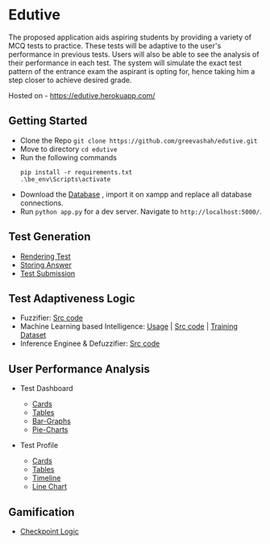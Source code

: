# Edutive
The proposed application aids aspiring students by providing a variety of MCQ tests to practice. These tests will be adaptive to the user's performance in previous tests. Users will also be able to see the analysis of their performance in each test. The system will simulate the exact test pattern of the entrance exam the aspirant is opting for, hence taking him a step closer to achieve desired grade.

Hosted on - https://edutive.herokuapp.com/

## Getting Started  
- Clone the Repo `git clone https://github.com/greevashah/edutive.git`
- Move to directory `cd edutive`
- Run the following commands
   ```
   pip install -r requirements.txt
   .\be_env\Scripts\activate
   ```
- Download the [Database](https://github.com/greevashah/edutive/blob/master/Database/edutive.sql) , import it on xampp and replace all database connections. 
- Run `python app.py` for a dev server. Navigate to `http://localhost:5000/`.


## Test Generation
* [Rendering Test](https://github.com/greevashah/edutive/blob/65f988fd5411d68a8d9f8a1cae7ff292fd683cbb/static/js/capture_parameter.js#L68-L111)
* [Storing Answer](https://github.com/greevashah/edutive/blob/65f988fd5411d68a8d9f8a1cae7ff292fd683cbb/static/js/capture_parameter.js#L139-L184)
* [Test Submission](https://github.com/greevashah/edutive/blob/65f988fd5411d68a8d9f8a1cae7ff292fd683cbb/static/js/capture_parameter.js#L219-L269)
## Test Adaptiveness Logic
* Fuzzifier: [Src code](https://github.com/greevashah/edutive/blob/aba25d6b3ef198b846b6dce2aa32e3d53b871f0e/pythonBlueprint/thanking.py#L12-L64)
* Machine Learning based Intelligence: [Usage](https://github.com/greevashah/edutive/blob/aba25d6b3ef198b846b6dce2aa32e3d53b871f0e/pythonBlueprint/thanking.py#L65-L64) | [Src code](https://github.com/greevashah/edutive/blob/master/linreg.py/) | [Training Dataset](https://github.com/greevashah/edutive/blob/master/train.csv/)
* Inference Enginee & Defuzzifier: [Src code](https://github.com/greevashah/edutive/blob/aba25d6b3ef198b846b6dce2aa32e3d53b871f0e/pythonBlueprint/thanking.py#L336-L345)

## User Performance Analysis
*  Test Dashboard
   - [Cards](https://github.com/greevashah/edutive/blob/aba25d6b3ef198b846b6dce2aa32e3d53b871f0e/templates/dashboard.html#L100-L163)
   - [Tables](https://github.com/greevashah/edutive/blob/aba25d6b3ef198b846b6dce2aa32e3d53b871f0e/templates/dashboard.html#L165-L281)
   - [Bar-Graphs](https://github.com/greevashah/edutive/blob/aba25d6b3ef198b846b6dce2aa32e3d53b871f0e/static/js/dashboard.js#L10-L59)
   - [Pie-Charts](https://github.com/greevashah/edutive/blob/aba25d6b3ef198b846b6dce2aa32e3d53b871f0e/static/js/dashboard.js#L61-L87)
    
*  Test Profile
   - [Cards](https://github.com/greevashah/edutive/blob/aba25d6b3ef198b846b6dce2aa32e3d53b871f0e/templates/profile.html#L102-L180)
   - [Tables](https://github.com/greevashah/edutive/blob/aba25d6b3ef198b846b6dce2aa32e3d53b871f0e/templates/profile.html#L195-L235)
   - [Timeline](https://github.com/greevashah/edutive/blob/aba25d6b3ef198b846b6dce2aa32e3d53b871f0e/pythonBlueprint/profile.py#L89-L122)
   - [Line Chart](https://github.com/greevashah/edutive/blob/aba25d6b3ef198b846b6dce2aa32e3d53b871f0e/static/js/profile.js#L39-L69)
## Gamification

* [Checkpoint Logic](https://github.com/greevashah/edutive/blob/aba25d6b3ef198b846b6dce2aa32e3d53b871f0e/pythonBlueprint/thanking.py#L134-L193)


